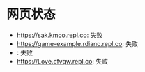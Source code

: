 # 网页状态
- https://sak.kmco.repl.co: 失败
- https://game-example.rdianc.repl.co: 失败
- : 失败
- https://Love.cfvqw.repl.co: 失败
